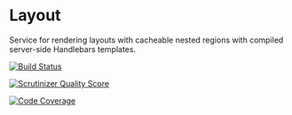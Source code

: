 Layout
======

Service for rendering layouts with cacheable nested regions with compiled server-side Handlebars templates.

[![Build Status](https://travis-ci.org/Opine-Org/Layout.svg?branch=master)](https://travis-ci.org/Opine-Org/Layout)

[![Scrutinizer Quality Score](https://scrutinizer-ci.com/g/Opine-Org/Layout/badges/quality-score.png?s=345960c961c6d6da9788d4238c2f9c2a90a29a84)](https://scrutinizer-ci.com/g/Opine-Org/Layout/)

[![Code Coverage](https://scrutinizer-ci.com/g/Opine-Org/Layout/badges/coverage.png?s=a8bb5c9fd7b98c7c4debb4d88e1064ee5e48f3c4)](https://scrutinizer-ci.com/g/Opine-Org/Layout/)